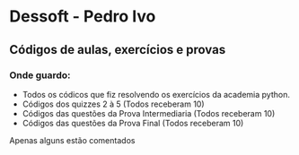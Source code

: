 # Dessoft - Pedro Ivo
## Códigos de aulas, exercícios e provas
### Onde guardo:
- Todos os códicos que fiz resolvendo os exercícios da academia python.
- Códigos dos quizzes 2 à 5 (Todos receberam 10)
- Códigos das questões da Prova Intermediaria (Todos receberam 10)
- Códigos das questões da Prova Final (Todos receberam 10)

Apenas alguns estão comentados
